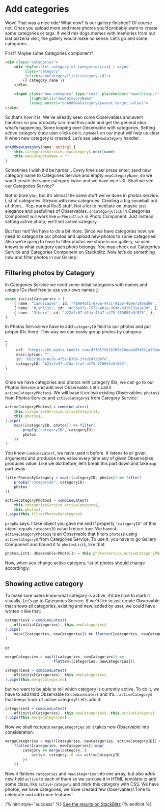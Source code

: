 # Add categories
Wow! That was a nice ride! What now? Is our gallery finished? Of course not. Once you upload more and more photos you’d probably want to create some categories or tags. If we’d mix dogs memes with memories from our last pizzeria visit, the gallery would make no sense. Let’s go and some categories.

First? Maybe some Categories component?

```html
<div class="categories">
    <div *ngFor="let category of categoriesList$ | async"
         class="category"
         (click)="onCategoryClick(category.id)">
        {{ category.name }}
    </div>

    <input class="new-category" type="text" placeholder="new&thinsp;+"
           [(ngModel)]="newCategoryName"
           (keyup.enter)="onAddNewCategory($event.target.value)">
</div>
```

So that’s how it is. We’ve already seen some Observables and event handlers so you probably can read this code and get the general idea what’s happening. Some looping over Observable with categories. Setting active category once user clicks on it. `ngModel` on our input will help us clear it when new category is created. Let’s see `addNewCategory` handler.

```typescript
onAddNewCategory(name: string) {
    this.categoriesService.newCategory$.next(name)
    this.newCategoryName = ""
}
```

Sometimes I wish it’d be harder… Every time user press enter, send new category name to Categories Service and empty `newCategoryName`, so we won’t create the same category twice and we have nice UX. Shall we see our Categories Service?

Not to bore you, but it’s almost the same stuff we’ve done in photos service. List of categories. Stream with new categories. Creating a big snowball out of them… Yep, normal RxJS stuff. Not a lot to meditate on, maybe just elegance and usefullnes of Observables. `onCategoryClick` in Categories Component will work like `onPhotoClick` in Photo Component. Just instead setting active photo, we’ll set active category.

But fear not! We have to do a bit more. Since we have categories now, we need to categorize our photos and upload new photos to some categories! Also we’re going to have to filter photos we show in our gallery, so user knows to what category each photo belongs. You may check out Categories Service and Categories Component on Stackblitz. Now let’s do something new and filter photos in our Gallery!

## Filtering photos by Category

In Categories Service we need some initial categories with names and unique IDs (feel free to use your own names ;)

```typescript
const initialCategories = [
    { name: "Landscapes", id: "46004df1-876a-443c-9126-4bee714bed9e", },
    { name: "Wishlist", id: "4cc5e97c-7572-481a-969d-e92b131a2e8d", },
    { name: "Others", id: "b22a7c97-d7da-4fa7-af75-170055a9f825", },
]
```

In Photos Service we have to add `categoryID` field to our photos and put proper IDs there. This way we can easily group photos by category.

```typescript
…
{
     url: "https://66.media.tumblr.com/dff05f90167b5e50eab4df4f61a309aa/tumblr_o1ro152Q1m1rbkxlgo1_500.jpg",
     description: "",
     id: "6d3238a0-8e7b-4f58-b799-37ad6072097e",
     categoryID: "b22a7c97-d7da-4fa7-af75-170055a9f825",
}
…
```

Once we have categories and photos with category IDs, we can go to our Photos Service and add new Observable. Let’s call it `activeCategoryPhotos$`. We will base it on two existing Observables: `photos$` from Photos Service and `activeCategory$` from Category Service:

```typescript
activeCategoryPhotos$ = combineLatest(
    this.categoriesService.activeCategory$,
    this.photos$,
).pipe(
    map(([categoryID, photos]) => filter(
        propEq("categoryID", categoryID),
        photos
    ))
)
```

You know `combineLatest`, we have used it before. It listens to all given arguments and produces new value every time any of given Observables produces value. Like we did before, let’s break this part down and take `map` part away.

```typescript
filterPhotosByCategory = map(([categoryID, photos]) => filter(
    propEq("categoryID", categoryID),
    photos
))

activeCategoryPhotos$ = combineLatest(
    this.categoriesService.activeCategory$,
    this.photos$,
).pipe(this.filterPhotosByCategory)
```

`propEq` says: I take object you gave me and if property `"categoryID"` of this object equals `categoryID` value I return true. We have it. `activeCategoryPhotos$` is an Observable that filters `photos$` using `activeCategory$` from Categories Service. To use it, you have to go Gallery Component and bound it to `photosList$`, like that:

```typescript
photosList$: Observable<Photo[]> = this.photosService.activeCategoryPhotos$;
```

Now, when you change active category, list of photos should change accordingly.

## Showing active category

To make sure users know what category is active, it’d be nice to mark it visually. Let’s go to Categories Service. If we’d like to just create Observable that shows all categories, existing and new, added by user, we could have written it like that:

```typescript
categories$ = combineLatest(
    of(initialCategories), this.newCategories$
).pipe(
    map(([categories, newCategories]) => flatten([categories, newCategories])),
)
```

or 

```typescript
mergeCategories = map(([categories, newCategories]) =>
                      flatten([categories, newCategories]))

categories$ = combineLatest(
    of(initialCategories), this.newCategories$
).pipe(this.mergeCategories)
```

but we want to be able to tell which category is currently active. To do it, we have to add third Observable to `combineLatest` and it’s… `activeCategory$` that keeps track of active category! Let’s add it:

```typescript
categories$ = combineLatest(
    of(initialCategories), this.newCategories$, this.activeCategory$
).pipe(this.mergeCategories)
```

Now we shall recreate `mergeCategories` so it takes new Observable into consideration.

```typescript
mergeCategories = map(([categories, newCategories, activeCategoryID]) =>
    flatten([categories, newCategories]).map(
        category => merge(category, {
            active: category.id === activeCategoryID
        })
    ))
```

Now it flattens `categories` and `newCategories` into one array, but also adds new field `active` to each of them so we can use it in HTML template to add some class, like `active-category` and mark this category with CSS. We have photos, we have categories, we have created few Observables! Time to celebrate and add more features!

{% hint style="success" %}
[See the results on StackBlitz](https://stackblitz.com/github/jonki/observable-gallery/tree/master/examples/3_04-categories/)
{% endhint %}
